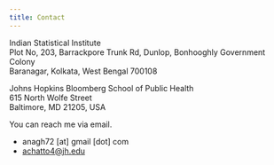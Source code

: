 ```yaml
---
title: Contact
---
```


Indian Statistical Institute<br/>
Plot No, 203, Barrackpore Trunk Rd, Dunlop, Bonhooghly Government Colony<br/>
Baranagar, Kolkata, West Bengal 700108<br/>

Johns Hopkins Bloomberg School of Public Health <br/>
615 North Wolfe Street <br/>
Baltimore, MD 21205, USA <br/>

You can reach me via email.
- anagh72 [at] gmail [dot] com
- achatto4@jh.edu
